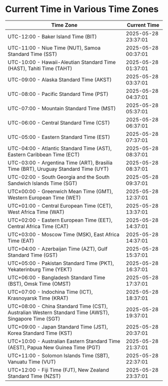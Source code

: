 # Current Time in Various Time Zones

| Time Zone | Current Time |
|-----------|--------------|
| UTC-12:00 - Baker Island Time (BIT) | 2025-05-28 23:37:01 |
| UTC-11:00 - Niue Time (NUT), Samoa Standard Time (SST) | 2025-05-28 00:37:01 |
| UTC-10:00 - Hawaii-Aleutian Standard Time (HAST), Tahiti Time (TAHT) | 2025-05-28 01:37:01 |
| UTC-09:00 - Alaska Standard Time (AKST) | 2025-05-28 03:37:01 |
| UTC-08:00 - Pacific Standard Time (PST) | 2025-05-28 04:37:01 |
| UTC-07:00 - Mountain Standard Time (MST) | 2025-05-28 05:37:01 |
| UTC-06:00 - Central Standard Time (CST) | 2025-05-28 06:37:01 |
| UTC-05:00 - Eastern Standard Time (EST) | 2025-05-28 07:37:01 |
| UTC-04:00 - Atlantic Standard Time (AST), Eastern Caribbean Time (ECT) | 2025-05-28 08:37:01 |
| UTC-03:00 - Argentina Time (ART), Brasília Time (BRT), Uruguay Standard Time (UYT) | 2025-05-28 08:37:01 |
| UTC-02:00 - South Georgia and the South Sandwich Islands Time (SGT) | 2025-05-28 09:37:01 |
| UTC±00:00 - Greenwich Mean Time (GMT), Western European Time (WET) | 2025-05-28 12:37:01 |
| UTC+01:00 - Central European Time (CET), West Africa Time (WAT) | 2025-05-28 13:37:01 |
| UTC+02:00 - Eastern European Time (EET), Central Africa Time (CAT) | 2025-05-28 14:37:01 |
| UTC+03:00 - Moscow Time (MSK), East Africa Time (EAT) | 2025-05-28 14:37:01 |
| UTC+04:00 - Azerbaijan Time (AZT), Gulf Standard Time (GST) | 2025-05-28 15:37:01 |
| UTC+05:00 - Pakistan Standard Time (PKT), Yekaterinburg Time (YEKT) | 2025-05-28 16:37:01 |
| UTC+06:00 - Bangladesh Standard Time (BST), Omsk Time (OMST) | 2025-05-28 17:37:01 |
| UTC+07:00 - Indochina Time (ICT), Krasnoyarsk Time (KRAT) | 2025-05-28 18:37:01 |
| UTC+08:00 - China Standard Time (CST), Australian Western Standard Time (AWST), Singapore Time (SGT) | 2025-05-28 19:37:01 |
| UTC+09:00 - Japan Standard Time (JST), Korea Standard Time (KST) | 2025-05-28 20:37:01 |
| UTC+10:00 - Australian Eastern Standard Time (AEST), Papua New Guinea Time (PGT) | 2025-05-28 21:37:01 |
| UTC+11:00 - Solomon Islands Time (SBT), Vanuatu Time (VUT) | 2025-05-28 22:37:01 |
| UTC+12:00 - Fiji Time (FJT), New Zealand Standard Time (NZST) | 2025-05-28 23:37:01 |
